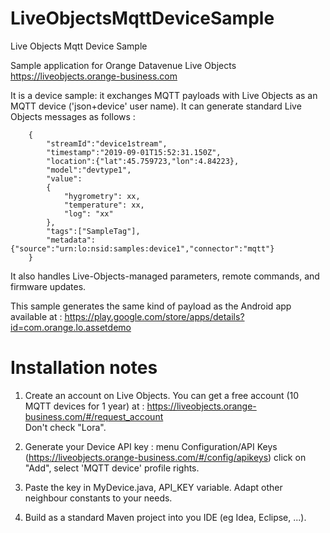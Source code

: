 # LiveObjectsMqttDeviceSample
Live Objects Mqtt Device Sample

Sample application for Orange Datavenue Live Objects <a>https://liveobjects.orange-business.com</a>

It is a device sample: it exchanges MQTT payloads with Live Objects as an MQTT device ('json+device' user name).
It can generate standard Live Objects messages as follows :<br>
```
	{
		"streamId":"device1stream",
		"timestamp":"2019-09-01T15:52:31.150Z",
		"location":{"lat":45.759723,"lon":4.84223},
		"model":"devtype1",
		"value":
		{
			"hygrometry": xx,
			"temperature": xx,
			"log": "xx"
		},
		"tags":["SampleTag"],
		"metadata":{"source":"urn:lo:nsid:samples:device1","connector":"mqtt"}
	}
```

It also handles Live-Objects-managed parameters, remote commands, and firmware updates.

This sample generates the same kind of payload as the Android app available at : 
<a>https://play.google.com/store/apps/details?id=com.orange.lo.assetdemo</a>
<br>


<h1> Installation notes </h1>

1) Create an account on Live Objects. You can get a free account (10 MQTT devices for 1 year) at : <a>https://liveobjects.orange-business.com/#/request_account</a> <br>
Don't check "Lora".

2) Generate your Device API key : menu Configuration/API Keys (<a>https://liveobjects.orange-business.com/#/config/apikeys</a>) click on "Add", select 'MQTT device' profile rights.

3) Paste the key in MyDevice.java, API_KEY variable. Adapt other neighbour constants to your needs.

4) Build as a standard Maven project into you IDE (eg Idea, Eclipse, ...).


